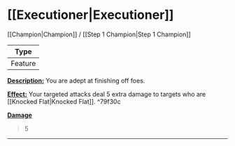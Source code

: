 # [[Executioner|Executioner]]
[[Champion|Champion]] / [[Step 1 Champion|Step 1 Champion]]

| Type |
| --- | 
| Feature | 
<u>**Description:**</u> You are adept at finishing off foes.

<u>**Effect:**</u> Your targeted attacks deal 5 extra damage to targets who are [[Knocked Flat|Knocked Flat]]. ^79f30c


<u>**Damage**</u>
>5
---